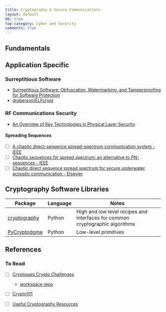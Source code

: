 ```yaml
---
title: Cryptography & Secure Communications
layout: default
kb: true
top-category: Cyber and Security
comments: true
---
```


## Fundamentals


## Application Specific 

### Surreptitious Software

* [Surreptitious Software: Obfuscation, Watermarking, and Tamperproofing for Software Protection](https://www.amazon.com/Surreptitious-Software-Obfuscation-Watermarking-Tamperproofing/dp/0321549252)
* [droberson/ELFcrypt](https://github.com/droberson/ELFcrypt)

### RF Communications Security

* [An Overview of Key Technologies in Physical Layer Security](https://www.ncbi.nlm.nih.gov/pmc/articles/PMC7711494/)

#### Spreading Sequences

- [ ] [A chaotic direct-sequence spread-spectrum communication system - IEEE](https://ieeexplore.ieee.org/document/582834)
- [ ] [Chaotic sequences for spread spectrum: an alternative to PN-sequences - IEEE](https://ieeexplore.ieee.org/document/200803)
- [ ] [Chaotic direct sequence spread spectrum for secure underwater acoustic communication - Elsevier](https://www.sciencedirect.com/science/article/abs/pii/S0003682X15002868)

## Cryptography Software Libraries

| Package | Language | Notes |
| ------- | -------- | ----- |
| [cryptography](https://cryptography.io/en/latest/) | Python | High and low level recipes and interfaces for common cryptographic algorithms |
| [PyCryptodome](https://www.pycryptodome.org/) | Python | Low-level primitives |

## References

### To Read

* [ ] [Cryptopals Crypto Challenges](https://cryptopals.com/)
  - [workspace repo](https://github.com/JohnnyGOX17/cryptopals)
* [ ] [Crypto101](https://www.crypto101.io/)
* [ ] [Useful Cryptography Resources](https://blog.cryptographyengineering.com/useful-cryptography-resources/)


